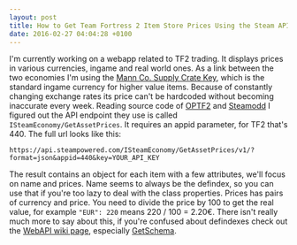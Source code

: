 ```yaml
---
layout: post
title: How to Get Team Fortress 2 Item Store Prices Using the Steam API
date: 2016-02-27 04:04:28 +0100
---
```


I'm currently working on a webapp related to TF2 trading. It displays prices in various currencies, ingame and real world ones. As a link between the two economies I'm using the [Mann Co. Supply Crate Key], which is the standard ingame currency for higher value items. Because of constantly changing exchange rates its price can't be hardcoded without becoming inaccurate every week. Reading source code of [OPTF2] and [Steamodd] I figured out the API endpoint they use is called `ISteamEconomy/GetAssetPrices`. It requires an appid parameter, for TF2 that's 440. The full url looks like this:

    https://api.steampowered.com/ISteamEconomy/GetAssetPrices/v1/?format=json&appid=440&key=YOUR_API_KEY

The result contains an object for each item with a few attributes, we'll focus on name and prices. Name seems to always be the defindex, so you can use that if you're too lazy to deal with the class properties. Prices has pairs of currency and price. You need to divide the price by 100 to get the real value, for example `"EUR": 220` means 220 / 100 = 2.20€. There isn't really much more to say about this, if you're confused about defindexes check out the [WebAPI wiki page], especially [GetSchema].

[Mann Co. Supply Crate Key]: https://wiki.teamfortress.com/wiki/Mann_Co._Supply_Crate_Key
[OPTF2]: http://optf2.com/
[Steamodd]: https://github.com/Lagg/steamodd
[WebAPI wiki page]: https://wiki.teamfortress.com/wiki/WebAPI
[GetSchema]: https://wiki.teamfortress.com/wiki/WebAPI

